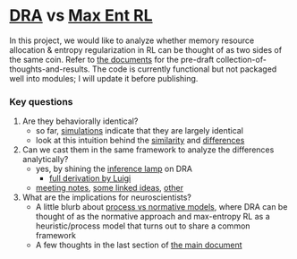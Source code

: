 # [DRA](https://papers.nips.cc/paper/2020/hash/c4fac8fb3c9e17a2f4553a001f631975-Abstract.html) vs [Max Ent RL](https://arxiv.org/pdf/1801.01290.pdf)

In this project, we would like to analyze whether memory resource allocation & entropy regularization in RL can be thought of as two sides of the same coin. Refer to [the documents](docs/) for the pre-draft collection-of-thoughts-and-results. The code is currently functional but not packaged well into modules; I will update it before publishing.

### Key questions

1. Are they behaviorally identical?
   - so far, [simulations](docs/Simulations%20DRA%20vs%20max-entropy%20RL.pdf) indicate that they are largely identical
   - look at this intuition behind the [similarity](docs/MaxEntRL%20frequency%20vs%20stakes.pdf) and [differences](docs/differences%20DRA%20maxEnt.pdf)
2. Can we cast them in the same framework to analyze the differences analytically?
   - yes, by shining the [inference lamp](docs/Inference%20lamp.pdf) on DRA
      - [full derivation by Luigi](docs/DRA_as_inference_LuigiAcerbi.pdf)
   - [meeting notes](docs/Luigi%20Alex%20DRA%20as%20inference.pdf), [some linked ideas](docs/Regularization%20in%20RL.pdf), [other](docs/DRA%20analytical%20gradient%20for%202%20options.pdf)
3. What are the implications for neuroscientists?
   - A little blurb about [process vs normative models](docs/Process%20vs%20normative%20modeling.pdf), where DRA can be thought of as the normative approach and max-entropy RL as a heuristic/process model that turns out to share a common framework
   - A few thoughts in the last section of [the main document](docs/000%20DRA%20vs%20Max%20Ent%20RL.pdf)
